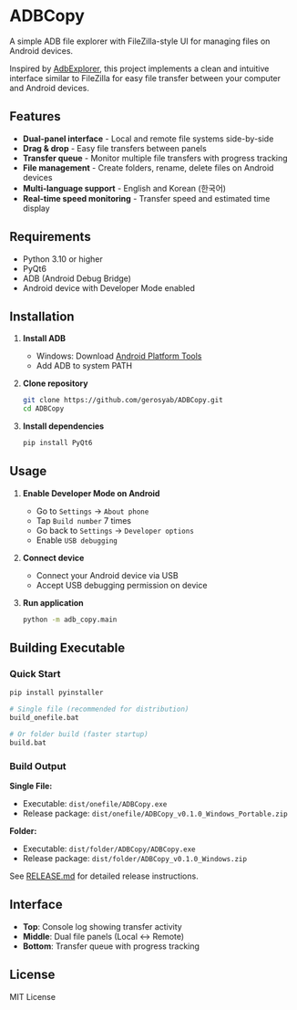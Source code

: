 # ADBCopy

A simple ADB file explorer with FileZilla-style UI for managing files on Android devices.

Inspired by [AdbExplorer](https://github.com/gregko/AdbExplorer), this project implements a clean and intuitive interface similar to FileZilla for easy file transfer between your computer and Android devices.

## Features

- **Dual-panel interface** - Local and remote file systems side-by-side
- **Drag & drop** - Easy file transfers between panels
- **Transfer queue** - Monitor multiple file transfers with progress tracking
- **File management** - Create folders, rename, delete files on Android devices
- **Multi-language support** - English and Korean (한국어)
- **Real-time speed monitoring** - Transfer speed and estimated time display

## Requirements

- Python 3.10 or higher
- PyQt6
- ADB (Android Debug Bridge)
- Android device with Developer Mode enabled

## Installation

1. **Install ADB**
   - Windows: Download [Android Platform Tools](https://developer.android.com/tools/releases/platform-tools)
   - Add ADB to system PATH

2. **Clone repository**
   ```bash
   git clone https://github.com/gerosyab/ADBCopy.git
   cd ADBCopy
   ```

3. **Install dependencies**
   ```bash
   pip install PyQt6
   ```

## Usage

1. **Enable Developer Mode on Android**
   - Go to `Settings` → `About phone`
   - Tap `Build number` 7 times
   - Go back to `Settings` → `Developer options`
   - Enable `USB debugging`

2. **Connect device**
   - Connect your Android device via USB
   - Accept USB debugging permission on device

3. **Run application**
   ```bash
   python -m adb_copy.main
   ```

## Building Executable

### Quick Start
```bash
pip install pyinstaller

# Single file (recommended for distribution)
build_onefile.bat

# Or folder build (faster startup)
build.bat
```

### Build Output

**Single File:**
- Executable: `dist/onefile/ADBCopy.exe`
- Release package: `dist/onefile/ADBCopy_v0.1.0_Windows_Portable.zip`

**Folder:**
- Executable: `dist/folder/ADBCopy/ADBCopy.exe`
- Release package: `dist/folder/ADBCopy_v0.1.0_Windows.zip`

See [RELEASE.md](RELEASE.md) for detailed release instructions.

## Interface

- **Top**: Console log showing transfer activity
- **Middle**: Dual file panels (Local ↔ Remote)
- **Bottom**: Transfer queue with progress tracking

## License

MIT License

